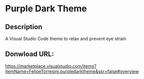 # Purple Dark Theme

## Description 
A Visual Studio Code theme to relax and prevent eye strain

## Donwload URL:
https://marketplace.visualstudio.com/items?itemName=FelipeTorresini.purpledarktheme&ssr=false#overview
